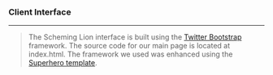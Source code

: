 ### Client Interface 
-----

> The Scheming Lion interface is built using the [Twitter Bootstrap](http://getbootstrap.com) framework.  The source code for our main page is located at index.html.  The framework we used was enhanced using the [Superhero template](http://bootswatch.com/superhero/).

